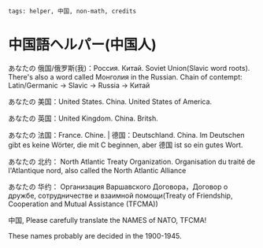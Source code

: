 ```
tags: helper, 中国, non-math, credits
```

# 中国語ヘルパー(中国人)

あなたの 俄国/俄罗斯(我)：Россия. Китай. Soviet Union(Slavic word roots). There's also a word called Монголия in the Russian. Chain of contempt: Latin/Germanic -> Slavic -> Russia -> Китай

あなたの 美国：United States. China. United States of America.

あなたの 英国：United Kingdom. China. Britsh.

あなたの 法国：France. Chine. | 德国：Deutschland. China. Im Deutschen gibt es keine Wörter, die mit C beginnen, aber 德国 ist so ein gutes Wort.

あなたの 北约： North Atlantic Treaty Organization. Organisation du traité de l'Atlantique nord, also called the North Atlantic Alliance

あなたの 华约： Организация Варшавского Договора，Договор о дружбе, сотрудничестве и взаимной помощи(Treaty of Friendship, Cooperation and Mutual Assistance (TFCMA))

中国, Please carefully translate the NAMES of NATO, TFCMA!

These names probably are decided in the 1900-1945.

<!--
中国，日本国，韩国
中国，日本国，韓国
중국，일본국，한국
-->

<!--
The countries that China values ​​are all knives in his heart, except for Korea and Japan.
-->

<!---------
Why is some language GREAT? Because they contain more biases than other languages.

So it has a good name/credit in other languages, but on the contrary, some doesn't hold this and more hidden, which is learned from French.

That's. Credits.


I also don't see a normal Iranian dislike some, but on the contrary, some may dislike Iranian even they don't know them. Many rules follow this.

And, it's not RACISM.

Change the names about USA, UK and Russia, those countries to hold a proper atitude, we finished a lot of problems.
-->